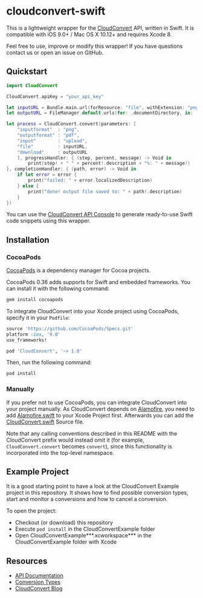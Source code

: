 cloudconvert-swift
=======================

This is a lightweight wrapper for the [CloudConvert](https://cloudconvert.com) API, written in Swift. It is compatible with iOS 9.0+ / Mac OS X 10.12+ and requires Xcode 8.

Feel free to use, improve or modify this wrapper! If you have questions contact us or open an issue on GitHub.




## Quickstart

```Swift
import CloudConvert

CloudConvert.apiKey = "your_api_key"

let inputURL = Bundle.main.url(forResource: "file", withExtension: "png")!
let outputURL = FileManager.default.urls(for: .documentDirectory, in: .userDomainMask)[0]

let process = CloudConvert.convert(parameters: [
    "inputformat"  : "png",
    "outputformat" : "pdf",
    "input"        : "upload",
    "file"         : inputURL,
    "download"     : outputURL
    ], progressHandler: { (step, percent, message) -> Void in
        print(step! + " " + percent!.description + "%: " + message!)
}, completionHandler: { (path, error) -> Void in
    if let error = error {
        print("failed: " + error.localizedDescription)
    } else {
        print("done! output file saved to: " + path!.description)
    }
})
```

You can use the [CloudConvert API Console](https://cloudconvert.com/apiconsole) to generate ready-to-use Swift code snippets using this wrapper.


## Installation


### CocoaPods

[CocoaPods](http://cocoapods.org) is a dependency manager for Cocoa projects.

CocoaPods 0.36 adds supports for Swift and embedded frameworks. You can install it with the following command:

```bash
gem install cocoapods
```

To integrate CloudConvert into your Xcode project using CocoaPods, specify it in your `Podfile`:

```ruby
source 'https://github.com/CocoaPods/Specs.git'
platform :ios, '9.0'
use_frameworks!

pod 'CloudConvert', '~> 1.0'
```

Then, run the following command:

```bash
pod install
```

### Manually
If you prefer not to use CocoaPods, you can integrate CloudConvert into your project manually.
As CloudConvert depends on [Alamofire](https://github.com/Alamofire/Alamofire), you need to add [Alamofire.swift](https://github.com/Alamofire/Alamofire/blob/master/Source/Alamofire.swift) to your Xcode Project first. Afterwards you can add the [CloudConvert.swift](https://github.com/cloudconvert/cloudconvert-swift/blob/master/Source/CloudConvert.swift) Source file.

Note that any calling conventions described in this README with the CloudConvert prefix would instead omit it (for example, ``CloudConvert.convert`` becomes ``convert``), since this functionality is incorporated into the top-level namespace.


## Example Project

It is a good starting point to have a look at the CloudConvert Example project in this repository. It shows how to find possible conversion types, start and monitor a conversions and how to cancel a conversion.

To open the project:

* Checkout (or download) this repository
* Execute ``pod install`` in the CloudConvertExample folder
* Open CloudConvertExample***.xcworkspace*** in the CloudConvertExample folder with Xcode

## Resources

* [API Documentation](https://cloudconvert.com/apidoc)
* [Conversion Types](https://cloudconvert.com/formats)
* [CloudConvert Blog](https://cloudconvert.com/blog)
